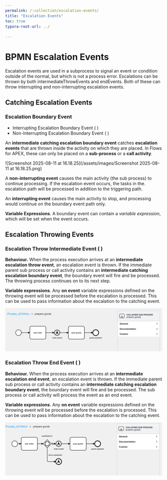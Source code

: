 ```yaml
---
permalink: /:collection/escalation-events/
title: "Escalation Events"
toc: true
typora-root-url: ../

---
```


# BPMN Escalation Events

Escalation events are used in a subprocess to signal an event or condition outside of the normal, but which is not a process error.  Escalations can be thrown by both intermediateThrowEvents and endEvents.  Both of these can throw interrupting and non-interrupting escalation events.

## Catching Escalation Events

### Escalation Boundary Event

- Interrupting Escalation Boundary Event ( <span class="bpmn-icon bpmn-icon-intermediate-event-catch-escalation"></span> )
- Non-Interrupting Escalation Boundary Event ( <span class="bpmn-icon bpmn-icon-intermediate-event-catch-non-interrupting-escalation"></span> )

An **intermediate catching escalation boundary event** catches **escalation events** that are thrown inside the activity on which they are placed.  In Flows for APEX, these can only be placed on a **sub-process** or a **call activity**. 

![Screenshot 2025-08-11 at 16.18.25](/assets/images/Screenshot 2025-08-11 at 16.18.25.png)

A **non-interrupting event** causes the main activity (the sub process) to continue processing.  If the escalation event occurs, the tasks in the. escalation path will be processed in addition to the triggering path.

An **interrupting event** causes the main activity to stop, and processing would continue on the boundary event path only.

**Variable Expressions**.  A boundary event can contain a *variable expression*, which will be set when the event occurs.

## Escalation Throwing Events

### Escalation Throw Intermediate Event ( <span class="bpmn-icon bpmn-icon-intermediate-event-throw-escalation"></span> )

**Behaviour.**  When the process execution arrives at an **intermediate escalation throw event**, an escalation event is thrown.  If the immediate parent sub process or call activity contains an **intermediate catching escalation boundary event**, the boundary event will fire and be processed.  The throwing process continues on to its next step.

**Variable expressions**.  Any **on event** variable expressions defined on the throwing event will be processed before the escalation is processed.  This can be used to pass information about the escalation to the catching event. 

![intermediate escalation throw event example](/assets/images/intermed-escalation-event-use.png)

### Escalation Throw End Event  ( <span class="bpmn-icon bpmn-icon-end-event-escalation"></span> ) 

**Behaviour.**  When the process execution arrives at an **intermediate escalation end event**, an escalation event is thrown.  If the immediate parent sub process or call activity contains an **intermediate catching escalation boundary event**, the boundary event will fire and be processed.  The sub process or call activity will process the event as an end event.

**Variable expressions**.  Any **on event** variable expressions defined on the throwing event will be processed before the escalation is processed.  This can be used to pass information about the escalation to the catching event. 

![escalation end event example](/assets/images/escalation-end-event-use.png)
